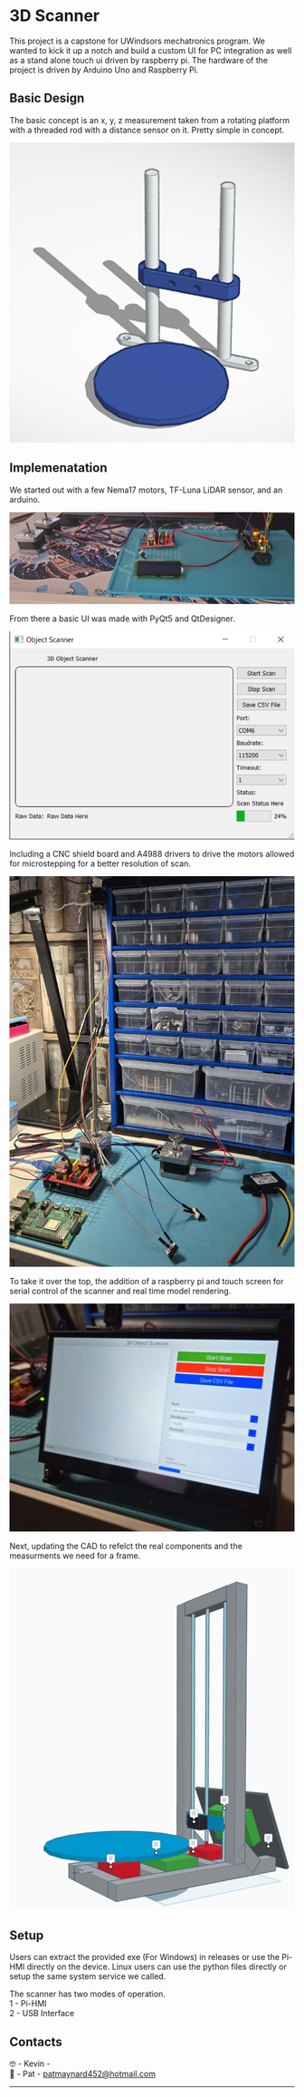 # 3D Scanner

This project is a capstone for UWindsors mechatronics program. We wanted to kick it up a notch and build a custom UI for PC integration as well as a stand alone touch ui driven by raspberry pi. 
The hardware of the project is driven by Arduino Uno and Raspberry Pi.

## Basic Design

The basic concept is an x, y, z measurement taken from a rotating platform with a threaded rod with a distance sensor on it. Pretty simple in concept. 

![First CAD](/Assets/assets/model.jpg)

## Implemenatation

We started out with a few Nema17 motors, TF-Luna LiDAR sensor, and an arduino. 

![Basics](/Assets/assets/week1-layout.jpg)

From there a basic UI was made with PyQt5 and QtDesigner.

![Basic UI](/Assets/assets/UI.jpg)

Including a CNC shield board and A4988 drivers to drive the motors allowed for microstepping for a better resolution of scan.

![Mechanical Mock up](/Assets/assets/week3-mockup.jpg)

To take it over the top, the addition of a raspberry pi and touch screen for serial control of the scanner and real time model rendering.

![UI Mock up](/Assets/assets/week4_HMI_2.jpg)

Next, updating the CAD to refelct the real components and the measurments we need for a frame.

![CAD Update](/Assets/assets/week4-CAD.jpg)


## Setup

Users can extract the provided exe (For Windows) in releases or use the Pi-HMI directly on the device. Linux users can use the python files directly or setup the same system service we called. 

The scanner has two modes of operation. <br/>
   1 - Pi-HMI <br/>
   2 - USB Interface 

## Contacts
🤓 - Kevin -  <br/>
🤬 - Pat - patmaynard452@hotmail.com

---